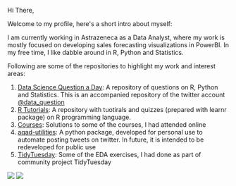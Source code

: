 Hi There,

Welcome to my profile, here's a short intro about myself:

I am currently working in Astrazeneca as a Data Analyst, where my work is mostly focused on developing sales forecasting visualizations in PowerBI. In my free time, I like dabble around in R, Python and Statistics.

Following are some of the repositories to highlight my work and interest areas:

1. [Data Science Question a Day](https://github.com/mohit2152sharma/dsqad): A repository of questions on R, Python and Statistics. This is an accompanied repository of the twitter account [@data_question](https://twitter.com/data_question)
2. [R Tutorials](https://github.com/mohit2152sharma/dsqadTutorials): A repository with tuotirals and quizzes (prepared with learnr package) on R programming language.
3. [Courses](https://github.com/mohit2152sharma/Courses): Solutions to some of the courses, I had attended online
4. [aqad-utilities](https://github.com/mohit2152sharma/aqad-utilities): A python package, developed for personal use to automate posting tweets on twitter. In future, it is intended to be redeveloped for public use
5. [TidyTuesday](https://github.com/mohit2152sharma/TidyTuesday): Some of the EDA exercises, I had done as part of community project TidyTuesday

![](https://github.com/mohit2152sharma/githubStats/blob/master/generated/overview.svg)
![](https://github.com/mohit2152sharma/githubStats/blob/master/generated/languages.svg)